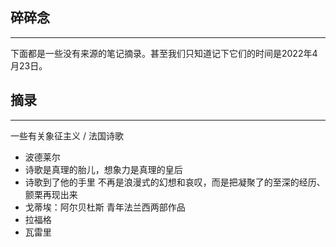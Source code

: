 
## 碎碎念
----

下面都是一些没有来源的笔记摘录。甚至我们只知道记下它们的时间是2022年4月23日。

## 摘录
----


一些有关象征主义 / 法国诗歌
* 波德莱尔
* 诗歌是真理的胎儿，想象力是真理的皇后
* 诗歌到了他的手里 不再是浪漫式的幻想和哀叹，而是把凝聚了的至深的经历、颤栗再现出来
* 戈蒂埃：阿尔贝杜斯 青年法兰西两部作品
* 拉福格 
* 瓦雷里

